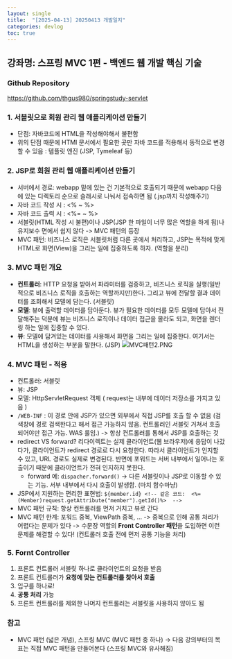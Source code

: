 ```yaml
---
layout: single
title:  "[2025-04-13] 20250413 개발일지"
categories: devlog
toc: true
---
```


## 강좌명: 스프링 MVC 1편 - 백엔드 웹 개발 핵심 기술

### Github Repository
https://github.com/thgus980/springstudy-servlet

### 1. 서블릿으로 회원 관리 웹 애플리케이션 만들기
- 단점: 자바코드에 HTML을 작성해야해서 불편함
- 위의 단점 때문에 HTMl 문서에서 필요한 곳만 자바 코드를 적용해서 동적으로 변경할 수 있음 : 템플릿 엔진 (JSP, Tymeleaf 등)

### 2. JSP로 회원 관리 웹 애플리케이션 만들기
- 서버에서 경로: webapp 밑에 있는 건 기본적으로 호출되기 때문에 webapp 다음에 있는 디렉토리 순으로 슬래시로 나눠서 접속하면 됨 (.jsp까지 작성해주기)
- 자바 코드 작성 시 : <% ~ %>
- 자바 코드 출력 시 : <%= ~ %>
- 서블릿(HTML 작성 시 불편)이나 JSP(JSP 한 파일이 너무 많은 역할을 하게 됨)나 유지보수 면에서 쉽지 않다 -> MVC 패턴의 등장
- MVC 패턴: 비즈니스 로직은 서블릿처럼 다른 곳에서 처리하고, JSP는 목적에 맞게 HTML로 화면(View)을 그리는 일에 집중하도록 하자. (역할을 분리)

### 3. MVC 패턴 개요
- **컨트롤러**: HTTP 요청을 받아서 파라미터를 검증하고, 비즈니스 로직을 실행(일반적으로 비즈니스 로직을 호출하는 역할까지만)한다. 그리고 뷰에 전달할 결과 데이터를 조회해서 모델에 담는다. (서블릿)
- **모델**: 뷰에 출력할 데이터를 담아둔다. 뷰가 필요한 데이터를 모두 모델에 담아서 전달해주는 덕분에 뷰는 비즈니스 로직이나 데이터 접근을 몰라도 되고, 화면을 렌더링 하는 일에 집중할 수 있다.
- **뷰**: 모델에 담겨있는 데이터를 사용해서 화면을 그리는 일에 집중한다. 여기서는 HTML을 생성하는 부분을 말한다. (JSP)
![MVC패턴2.PNG](<../images/2025-04-13-20250413first/MVC패턴2.PNG>)

### 4. MVC 패턴 - 적용
- 컨트롤러: 서블릿
- 뷰: JSP
- 모델: HttpServletRequest 객체 ( request는 내부에 데이터 저장소를 가지고 있음 )
- `/WEB-INF` : 이 경로 안에 JSP가 있으면 외부에서 직접 JSP를 호출 할 수 없음 (검색창에 경로 검색한다고 해서 접근 가능하지 않음. 컨트롤러인 서블릿 거쳐서 호출되어야만 접근 가능. WAS 룰임.) -> 항상 컨트롤러를 통해서 JSP를 호출하는 것
- redirect VS forward? 리다이렉트는 실제 클라이언트(웹 브라우저)에 응답이 나갔다가, 클라이언트가 redirect 경로로 다시 요청한다. 따라서 클라이언트가 인지할 수 있고, URL 경로도 실제로 변경된다. 반면에 포워드는 서버 내부에서 일어나는 호출이기 때문에 클라이언트가 전혀 인지하지 못한다.
    - forward 예: `dispacher.forward()` -> 다른 서블릿이나 JSP로 이동할 수 있는 기능. 서부 내부에서 다시 호출이 발생함. (마치 함수마냥)
- JSP에서 지원하는 편리한 표현법: `${member.id} <!-- 같은 코드:  <%=(Member)request.getAttribute("member").getId()%>  -->`
- MVC 패턴 규칙: 항상 컨트롤러를 먼저 거치고 뷰로 간다
- MVC 패턴 한계: 포워드 중복, ViewPath 중복, ... -> 중복으로 인해 공통 처리가 어렵다는 문제가 있다 -> 수문장 역할의 **Front Controller 패턴**을 도입하면 이런 문제를 해결할 수 있다! (컨트롤러 호출 전에 먼저 공통 기능을 처리)

### 5. Fornt Controller
1. 프론트 컨트롤러 서블릿 하나로 클라이언트의 요청을 받음
2. 프론트 컨트롤러가 **요청에 맞는 컨트롤러를 찾아서 호출**
3. 입구를 하나로!
4. **공통 처리** 가능
5. 프론트 컨트롤러를 제외한 나머지 컨트롤러는 서블릿을 사용하지 않아도 됨

### 참고
- MVC 패턴 (넓은 개념), 스프링 MVC (MVC 패턴 중 하나) -> 다음 강의부터의 목표는 직접 MVC 패턴을 만들어본다 (스프링 MVC와 유사해짐)
